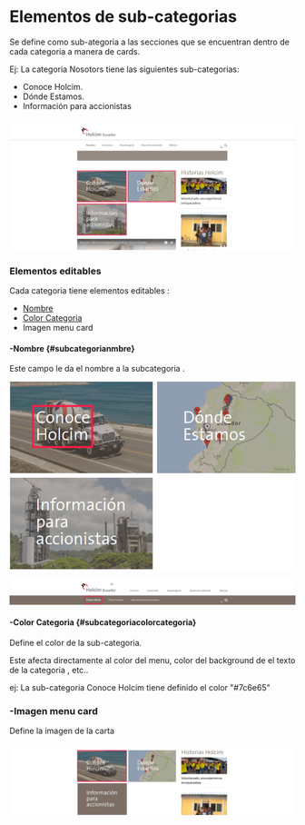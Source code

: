 # Elementos de sub-categorias

Se define como sub-ategoria a las secciones que se encuentran dentro de cada categoria a manera de cards.

Ej: La categoria Nosotors tiene las siguientes sub-categorias:

* Conoce Holcim.
* Dónde Estamos.
* Información para accionistas

### ![](/assets/DeepinScreenshot_select-area_20170927002459.png)

### Elementos editables

Cada categoria tiene elementos editables :

* [Nombre](#subcategorianmbre)
* [Color Categoria](#subcategoriacolorcategoria)
* Imagen menu card

#### -Nombre {#subcategorianmbre}

Este campo le da el nombre a la subcategoria .

![](/assets/DeepinScreenshot_select-area_20170927003004.png)

![](/assets/DeepinScreenshot_select-area_20170927003124.png)

#### -Color Categoria {#subcategoriacolorcategoria}

Define el color de la sub-categoria.

Este afecta directamente al color del menu, color del background de el texto de la categoria , etc..

ej: La sub-categoria Conoce Holcim tiene definido el color "\#7c6e65"

### -Imagen menu card

Define la imagen de la carta

![](/assets/DeepinScreenshot_select-area_20170927003545.png)

